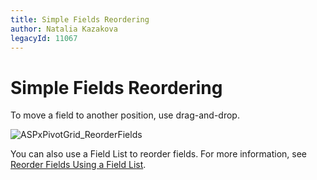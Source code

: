 ```yaml
---
title: Simple Fields Reordering
author: Natalia Kazakova
legacyId: 11067
---
```

# Simple Fields Reordering
To move a field to another position, use drag-and-drop.

![ASPxPivotGrid_ReorderFields](../../../../images/img8929.gif)

You can also use a Field List to reorder fields. For more information, see [Reorder Fields Using a Field List](reorder-fields-using-a-field-list.md).